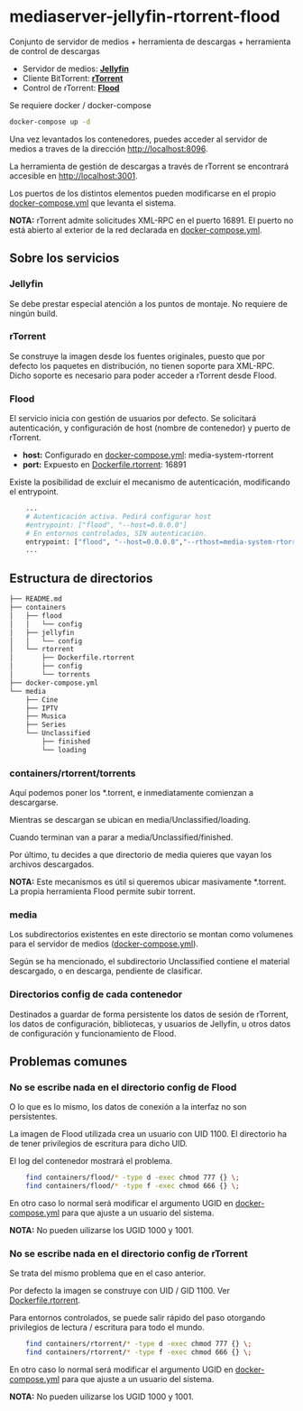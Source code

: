 # mediaserver-jellyfin-rtorrent-flood

Conjunto de servidor de medios + herramienta de descargas + herramienta de control de descargas

* Servidor de medios: [**Jellyfin**](https://jellyfin.org/) 
* Cliente BitTorrent: [**rTorrent**](https://github.com/rakshasa/rtorrent)
* Control de rTorrent: [**Flood**](https://github.com/Flood-UI/flood)



Se requiere docker / docker-compose

```bash
docker-compose up -d
```

Una vez levantados los contenedores, puedes acceder al servidor de medios a traves de la dirección 
[http://localhost:8096](http://localhost:8096).

La herramienta de gestión de descargas a través de rTorrent se encontrará accesible 
en [http://localhost:3001](http://localhost:3001). 

Los puertos de los distintos elementos pueden modificarse en el propio 
[docker-compose.yml](docker-compose.yml) que levanta el sistema.


**NOTA:** rTorrent admite solicitudes XML-RPC en el puerto 16891. El puerto no está abierto al 
exterior de la red declarada en [docker-compose.yml](docker-compose.yml).


## Sobre los servicios

### Jellyfin

Se debe prestar especial atención a los puntos de montaje. 
No requiere de ningún build. 

### rTorrent

Se construye la imagen desde los fuentes originales, puesto que por defecto los paquetes en 
distribución, no tienen soporte para XML-RPC. Dicho soporte es necesario para poder acceder
a rTorrent desde Flood.

### Flood

El servicio inicia con gestión de usuarios por defecto. Se solicitará autenticación, y 
configuración de host (nombre de contenedor) y puerto de rTorrent.

* **host:** Configurado en [docker-compose.yml](docker-compose.yml#L30): media-system-rtorrent
* **port:** Expuesto en [Dockerfile.rtorrent](containers/rtorrent/Dockerfile.rtorrent#L94): 16891

Existe la posibilidad de excluir el mecanismo de autenticación, modificando el entrypoint.

```bash 
    ...
    # Autenticación activa. Pedirá configurar host 
    #entrypoint: ["flood", "--host=0.0.0.0"] 
    # En entornos controlados, SIN autenticación.
    entrypoint: ["flood", "--host=0.0.0.0","--rthost=media-system-rtorrent", "--rtport=16891", "-n"] 
    ...
``` 

## Estructura de directorios

```bash
├── README.md
├── containers
│   ├── flood
│   │   └── config
│   ├── jellyfin
│   │   └── config
│   └── rtorrent
│       ├── Dockerfile.rtorrent
│       ├── config
│       └── torrents
├── docker-compose.yml
└── media
    ├── Cine
    ├── IPTV
    ├── Musica
    ├── Series
    └── Unclassified
        ├── finished
        └── loading
```

### containers/rtorrent/torrents

Aquí podemos poner los \*.torrent, e inmediatamente comienzan a descargarse.

Mientras se descargan se ubican en media/Unclassified/loading.

Cuando terminan van a parar a media/Unclassified/finished.

Por último, tu decides a que directorio de media quieres que vayan
los archivos descargados.

**NOTA:** Este mecanismos es útil si queremos ubicar masivamente \*.torrent.
La propia herramienta Flood permite subir torrent.


### media

Los subdirectorios existentes en este directorio se montan como volumenes 
para el servidor de medios \([docker-compose.yml](docker-compose.yml#L11)\).

Según se ha mencionado, el subdirectorio Unclassified contiene el material
descargado, o en descarga, pendiente de clasificar.

### Directorios config de cada contenedor

Destinados a guardar de forma persistente los datos de sesión de rTorrent, 
los datos de configuración, bibliotecas, y usuarios de Jellyfin, u otros 
datos de configuración y funcionamiento de Flood.


## Problemas comunes

### No se escribe nada en el directorio config de Flood

O lo que es lo mismo, los datos de conexión a la interfaz no son persistentes.

La imagen de Flood utilizada crea un usuario con UID 1100. El directorio
ha de tener privilegios de escritura para dicho UID. 

El log del contenedor mostrará el problema.

```bash 
    find containers/flood/* -type d -exec chmod 777 {} \;
    find containers/flood/* -type f -exec chmod 666 {} \;
``` 
En otro caso lo normal será modificar el argumento UGID en 
[docker-compose.yml](docker-compose.yml) para que ajuste a un usuario del sistema.

**NOTA:** No pueden uilizarse los UGID 1000 y 1001. 


### No se escribe nada en el directorio config de rTorrent

Se trata del mismo problema que en el caso anterior. 

Por defecto la imagen se construye con UID / GID 1100. 
Ver [Dockerfile.rtorrent](containers/rtorrent/Dockerfile.rtorrent#L3).

Para entornos controlados, se puede salir rápido del paso otorgando privilegios 
de lectura / escritura para todo el mundo.

```bash 
    find containers/rtorrent/* -type d -exec chmod 777 {} \;
    find containers/rtorrent/* -type f -exec chmod 666 {} \;
``` 

En otro caso lo normal será modificar el argumento UGID en 
[docker-compose.yml](docker-compose.yml) para que ajuste a un usuario del sistema.

**NOTA:** No pueden uilizarse los UGID 1000 y 1001. 

